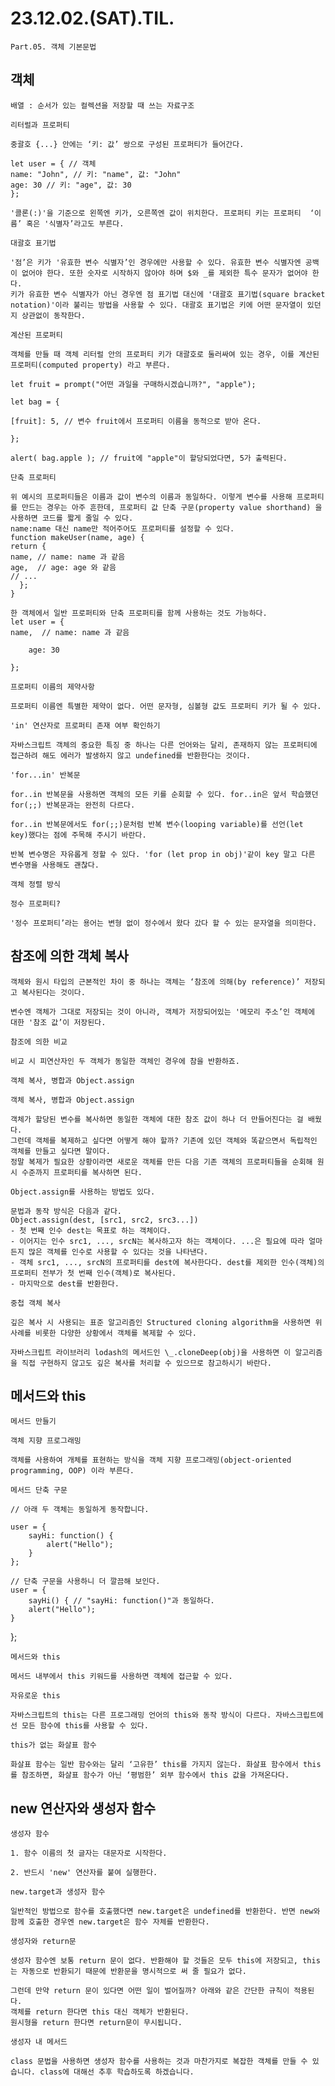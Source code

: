 <h1>23.12.02.(SAT).TIL.</h1>

    Part.05. 객체 기본문법

<h2> 객체 </h2>

    배열 : 순서가 있는 컬렉션을 저장할 때 쓰는 자료구조

<!-- -->

    리터럴과 프로퍼티

    중괄호 {...} 안에는 ‘키: 값’ 쌍으로 구성된 프로퍼티가 들어간다.

    let user = { // 객체
    name: "John", // 키: "name", 값: "John"
    age: 30 // 키: "age", 값: 30
    };

    '콜론(:)'을 기준으로 왼쪽엔 키가, 오른쪽엔 값이 위치한다. 프로퍼티 키는 프로퍼티  ‘이름’ 혹은 '식별자’라고도 부른다.

<!-- -->

    대괄호 표기법

    '점’은 키가 '유효한 변수 식별자’인 경우에만 사용할 수 있다. 유효한 변수 식별자엔 공백이 없어야 한다. 또한 숫자로 시작하지 않아야 하며 $와 _를 제외한 특수 문자가 없어야 한다.
    키가 유효한 변수 식별자가 아닌 경우엔 점 표기법 대신에 '대괄호 표기법(square bracket notation)'이라 불리는 방법을 사용할 수 있다. 대괄호 표기법은 키에 어떤 문자열이 있던지 상관없이 동작한다.

<!-- -->

    계산된 프로퍼티

    객체를 만들 때 객체 리터럴 안의 프로퍼티 키가 대괄호로 둘러싸여 있는 경우, 이를 계산된 프로퍼티(computed property) 라고 부른다.

    let fruit = prompt("어떤 과일을 구매하시겠습니까?", "apple");

    let bag = {

    [fruit]: 5, // 변수 fruit에서 프로퍼티 이름을 동적으로 받아 온다.

    };

    alert( bag.apple ); // fruit에 "apple"이 할당되었다면, 5가 출력된다.

<!-- -->

    단축 프로퍼티

    위 예시의 프로퍼티들은 이름과 값이 변수의 이름과 동일하다. 이렇게 변수를 사용해 프로퍼티를 만드는 경우는 아주 흔한데, 프로퍼티 값 단축 구문(property value shorthand) 을 사용하면 코드를 짧게 줄일 수 있다.
    name:name 대신 name만 적어주어도 프로퍼티를 설정할 수 있다.
    function makeUser(name, age) {
    return {
    name, // name: name 과 같음
    age,  // age: age 와 같음
    // ...
      };
    }

    한 객체에서 일반 프로퍼티와 단축 프로퍼티를 함께 사용하는 것도 가능하다.
    let user = {
    name,  // name: name 과 같음

        age: 30

    };

<!-- -->

    프로퍼티 이름의 제약사항

    프로퍼티 이름엔 특별한 제약이 없다. 어떤 문자형, 심볼형 값도 프로퍼티 키가 될 수 있다.

<!-- -->

    'in' 연산자로 프로퍼티 존재 여부 확인하기

    자바스크립트 객체의 중요한 특징 중 하나는 다른 언어와는 달리, 존재하지 않는 프로퍼티에 접근하려 해도 에러가 발생하지 않고 undefined를 반환한다는 것이다.

<!-- -->

    'for...in' 반복문

    for..in 반복문을 사용하면 객체의 모든 키를 순회할 수 있다. for..in은 앞서 학습했던 for(;;) 반복문과는 완전히 다르다.

    for..in 반복문에서도 for(;;)문처럼 반복 변수(looping variable)를 선언(let key)했다는 점에 주목해 주시기 바란다.

    반복 변수명은 자유롭게 정할 수 있다. 'for (let prop in obj)'같이 key 말고 다른 변수명을 사용해도 괜찮다.

<!-- -->

    객체 정렬 방식

    정수 프로퍼티?

    '정수 프로퍼티’라는 용어는 변형 없이 정수에서 왔다 갔다 할 수 있는 문자열을 의미한다.

<h2> 참조에 의한 객체 복사 </h2>

    객체와 원시 타입의 근본적인 차이 중 하나는 객체는 ‘참조에 의해(by reference)’ 저장되고 복사된다는 것이다.

    변수엔 객체가 그대로 저장되는 것이 아니라, 객체가 저장되어있는 '메모리 주소’인 객체에 대한 '참조 값’이 저장된다.

<!-- -->

    참조에 의한 비교

    비교 시 피연산자인 두 객체가 동일한 객체인 경우에 참을 반환하죠.

<!-- -->

    객체 복사, 병합과 Object.assign

    객체 복사, 병합과 Object.assign

    객체가 할당된 변수를 복사하면 동일한 객체에 대한 참조 값이 하나 더 만들어진다는 걸 배웠다.
    그런데 객체를 복제하고 싶다면 어떻게 해야 할까? 기존에 있던 객체와 똑같으면서 독립적인 객체를 만들고 싶다면 말이다.
    정말 복제가 필요한 상황이라면 새로운 객체를 만든 다음 기존 객체의 프로퍼티들을 순회해 원시 수준까지 프로퍼티를 복사하면 된다.

    Object.assign를 사용하는 방법도 있다.

    문법과 동작 방식은 다음과 같다.
    Object.assign(dest, [src1, src2, src3...])
    - 첫 번째 인수 dest는 목표로 하는 객체이다.
    - 이어지는 인수 src1, ..., srcN는 복사하고자 하는 객체이다. ...은 필요에 따라 얼마든지 많은 객체를 인수로 사용할 수 있다는 것을 나타낸다.
    - 객체 src1, ..., srcN의 프로퍼티를 dest에 복사한다다. dest를 제외한 인수(객체)의 프로퍼티 전부가 첫 번째 인수(객체)로 복사된다.
    - 마지막으로 dest를 반환한다.

<!-- -->

    중첩 객체 복사

    깊은 복사 시 사용되는 표준 알고리즘인 Structured cloning algorithm을 사용하면 위 사례를 비롯한 다양한 상황에서 객체를 복제할 수 있다.

    자바스크립트 라이브러리 lodash의 메서드인 \_.cloneDeep(obj)을 사용하면 이 알고리즘을 직접 구현하지 않고도 깊은 복사를 처리할 수 있으므로 참고하시기 바란다.

<h2> 메서드와 this </h2>

<!-- -->

    메서드 만들기

    객체 지향 프로그래밍

    객체를 사용하여 개체를 표현하는 방식을 객체 지향 프로그래밍(object-oriented programming, OOP) 이라 부른다.

<!-- -->

    메서드 단축 구문

    // 아래 두 객체는 동일하게 동작합니다.

    user = {
        sayHi: function() {
            alert("Hello");
        }
    };

<!-- -->

    // 단축 구문을 사용하니 더 깔끔해 보인다.
    user = {
        sayHi() { // "sayHi: function()"과 동일하다.
        alert("Hello");
    }

};

<!-- -->

    메서드와 this

    메서드 내부에서 this 키워드를 사용하면 객체에 접근할 수 있다.

<!-- -->

    자유로운 this

    자바스크립트의 this는 다른 프로그래밍 언어의 this와 동작 방식이 다르다. 자바스크립트에선 모든 함수에 this를 사용할 수 있다.

<!-- -->

    this가 없는 화살표 함수

    화살표 함수는 일반 함수와는 달리 ‘고유한’ this를 가지지 않는다. 화살표 함수에서 this를 참조하면, 화살표 함수가 아닌 ‘평범한’ 외부 함수에서 this 값을 가져온다다.

<h2> new 연산자와 생성자 함수 </h2>

<!-- -->

    생성자 함수

    1. 함수 이름의 첫 글자는 대문자로 시작한다.

    2. 반드시 'new' 연산자를 붙여 실행한다.

<!-- -->

    new.target과 생성자 함수

    일반적인 방법으로 함수를 호출했다면 new.target은 undefined를 반환한다. 반면 new와 함께 호출한 경우엔 new.target은 함수 자체를 반환한다.

<!-- -->

    생성자와 return문

    생성자 함수엔 보통 return 문이 없다. 반환해야 할 것들은 모두 this에 저장되고, this는 자동으로 반환되기 때문에 반환문을 명시적으로 써 줄 필요가 없다.

    그런데 만약 return 문이 있다면 어떤 일이 벌어질까? 아래와 같은 간단한 규칙이 적용된다.
    객체를 return 한다면 this 대신 객체가 반환된다.
    원시형을 return 한다면 return문이 무시됩니다.

<!-- -->

    생성자 내 메서드

    class 문법을 사용하면 생성자 함수를 사용하는 것과 마찬가지로 복잡한 객체를 만들 수 있습니다. class에 대해선 추후 학습하도록 하겠습니다.
